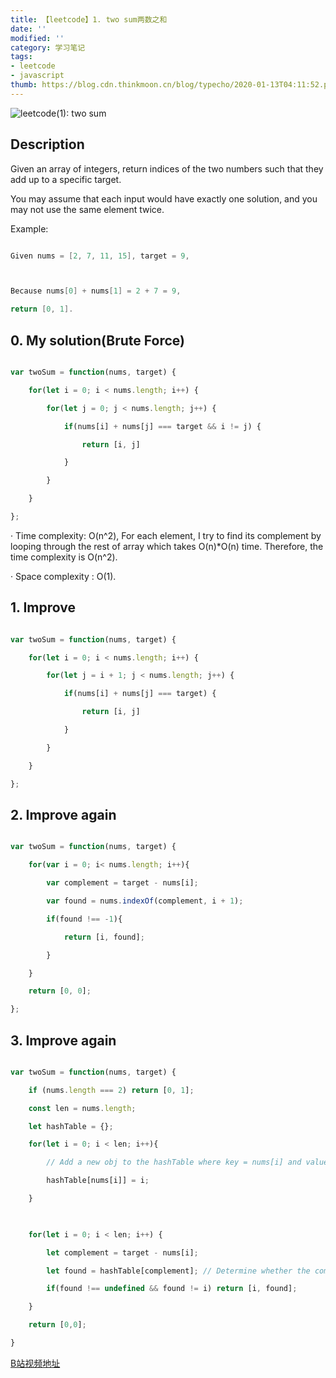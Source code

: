 ```yaml
---
title: 【leetcode】1. two sum两数之和
date: ''
modified: ''
category: 学习笔记
tags:
- leetcode
- javascript
thumb: https://blog.cdn.thinkmoon.cn/blog/typecho/2020-01-13T04:11:52.png
---
```


![leetcode(1): two sum][1]
## Description
Given an array of integers, return indices of the two numbers such that they add up to a specific target.

You may assume that each input would have exactly one solution, and you may not use the same element twice.

Example:
```c
Given nums = [2, 7, 11, 15], target = 9,

Because nums[0] + nums[1] = 2 + 7 = 9,
return [0, 1].
```

## 0. My solution(Brute Force)
```javascript
var twoSum = function(nums, target) {
    for(let i = 0; i < nums.length; i++) {
        for(let j = 0; j < nums.length; j++) {
            if(nums[i] + nums[j] === target && i != j) {
                return [i, j]
            }
        }
    }
};
```
· Time complexity: O(n^2), For each element, I try to find its complement by looping through the rest of array which takes O(n)*O(n) time. Therefore, the time complexity is O(n^2).

· Space complexity : O(1). 

## 1. Improve
```javascript
var twoSum = function(nums, target) {
    for(let i = 0; i < nums.length; i++) {
        for(let j = i + 1; j < nums.length; j++) {
            if(nums[i] + nums[j] === target) {
                return [i, j]
            }
        }
    }
};
```
## 2. Improve again
```javascript
var twoSum = function(nums, target) {
    for(var i = 0; i< nums.length; i++){
        var complement = target - nums[i];
        var found = nums.indexOf(complement, i + 1);
        if(found !== -1){
            return [i, found];
        }
    }
    return [0, 0];
};
```
## 3. Improve again
```javascript
var twoSum = function(nums, target) {
    if (nums.length === 2) return [0, 1];
    const len = nums.length;
    let hashTable = {};
	for(let i = 0; i < len; i++){
		// Add a new obj to the hashTable where key = nums[i] and value = i
		hashTable[nums[i]] = i;
	}
	
    for(let i = 0; i < len; i++) {
        let complement = target - nums[i];
        let found = hashTable[complement]; // Determine whether the complement exist in the hashTable
        if(found !== undefined && found != i) return [i, found];
	}
	return [0,0];
}
```
[B站视频地址](https://www.bilibili.com/video/av83229623/)

  [1]: https://blog.cdn.thinkmoon.cn/blog/typecho/2020-01-13T04:11:52.png